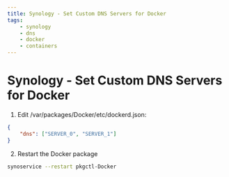 ```yaml
---
title: Synology - Set Custom DNS Servers for Docker
tags:
    - synology
    - dns
    - docker
    - containers
---
```


# Synology - Set Custom DNS Servers for Docker
1. Edit /var/packages/Docker/etc/dockerd.json:
~~~ json
{
    "dns": ["SERVER_0", "SERVER_1"]
}
~~~

2. Restart the Docker package
~~~ bash
synoservice --restart pkgctl-Docker
~~~
